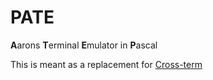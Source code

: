 # PATE
**A**arons **T**erminal **E**mulator in **P**ascal

This is meant as a replacement for [Cross-term](https://github.com/aaronmarcusdev/cross-term) 
